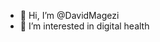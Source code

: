 - 👋 Hi, I’m @DavidMagezi
- 👀 I’m interested in digital health

<!---
DavidMagezi/DavidMagezi is a ✨ special ✨ repository because its `README.md` (this file) appears on your GitHub profile.
You can click the Preview link to take a look at your changes.
--->
